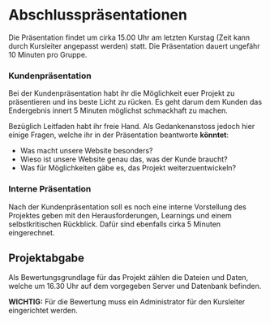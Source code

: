 # Abschlusspräsentationen
Die Präsentation findet um cirka 15.00 Uhr am letzten Kurstag (Zeit kann durch Kursleiter angepasst werden) statt. Die Präsentation dauert ungefähr 10 Minuten pro Gruppe.

### Kundenpräsentation
Bei der Kundenpräsentation habt ihr die Möglichkeit euer Projekt zu präsentieren und ins beste Licht zu rücken. Es geht darum dem Kunden das Endergebnis innert 5 Minuten möglichst schmackhaft zu machen. 

Bezüglich Leitfaden habt ihr freie Hand. Als Gedankenanstoss jedoch hier einige Fragen, welche ihr in der Präsentation beantworte **könntet**:

* Was macht unsere Website besonders?
* Wieso ist unsere Website genau das, was der Kunde braucht?
* Was für Möglichkeiten gäbe es, das Projekt weiterzuentwickeln?

### Interne Präsentation
Nach der Kundenpräsentation soll es noch eine interne Vorstellung des Projektes geben mit den Herausforderungen, Learnings und einem selbstkritischen Rückblick. Dafür sind ebenfalls cirka 5 Minuten eingerechnet.

## Projektabgabe
Als Bewertungsgrundlage für das Projekt zählen die Dateien und Daten, welche um 16.30 Uhr auf dem vorgegeben Server und Datenbank befinden. 

**WICHTIG:** Für die Bewertung muss ein Administrator für den Kursleiter eingerichtet werden.
